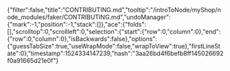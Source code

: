 {"filter":false,"title":"CONTRIBUTING.md","tooltip":"/introToNode/myShop/node_modules/faker/CONTRIBUTING.md","undoManager":{"mark":-1,"position":-1,"stack":[]},"ace":{"folds":[],"scrolltop":0,"scrollleft":0,"selection":{"start":{"row":0,"column":0},"end":{"row":0,"column":0},"isBackwards":false},"options":{"guessTabSize":true,"useWrapMode":false,"wrapToView":true},"firstLineState":0},"timestamp":1524334147239,"hash":"3aa26bd4f6befb8ff145026692f0a91665d21e0f"}